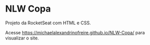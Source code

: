 # NLW Copa
 Projeto da RocketSeat com HTML e CSS.

Acesse https://michaelalexandrinofreire.github.io/NLW-Copa/ para visualizar o site.
